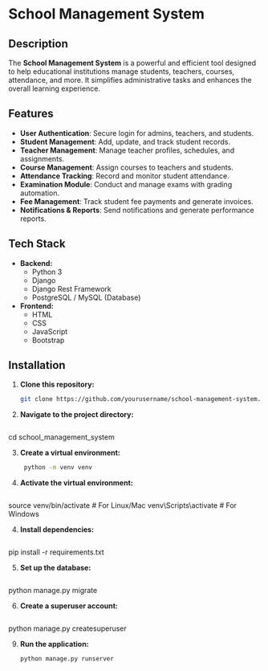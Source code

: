 # School Management System

## Description
The **School Management System** is a powerful and efficient tool designed to help educational institutions manage students, teachers, courses, attendance, and more. It simplifies administrative tasks and enhances the overall learning experience.

## Features
- **User Authentication**: Secure login for admins, teachers, and students.
- **Student Management**: Add, update, and track student records.
- **Teacher Management**: Manage teacher profiles, schedules, and assignments.
- **Course Management**: Assign courses to teachers and students.
- **Attendance Tracking**: Record and monitor student attendance.
- **Examination Module**: Conduct and manage exams with grading automation.
- **Fee Management**: Track student fee payments and generate invoices.
- **Notifications & Reports**: Send notifications and generate performance reports.

## Tech Stack
- **Backend:**
  - Python 3
  - Django
  - Django Rest Framework
  - PostgreSQL / MySQL (Database)
- **Frontend:**
  - HTML
  - CSS
  - JavaScript
  - Bootstrap

## Installation

1. **Clone this repository:**
   ```bash
   git clone https://github.com/yourusername/school-management-system.git
2. **Navigate to the project directory:**
   ```bash
  cd school_management_system
  
3. **Create a virtual environment:**
   ```bash
    python -m venv venv

3. **Activate the virtual environment:**
   ```bash
  source venv/bin/activate  # For Linux/Mac
  venv\Scripts\activate  # For Windows

4. **Install dependencies:**
   ```bash
  pip install -r requirements.txt
  
5. **Set up the database:**
   ```bash
  python manage.py migrate

6. **Create a superuser account:**
   ```bash
  python manage.py createsuperuser
   
9. **Run the application:**
   ```bash
   python manage.py runserver
